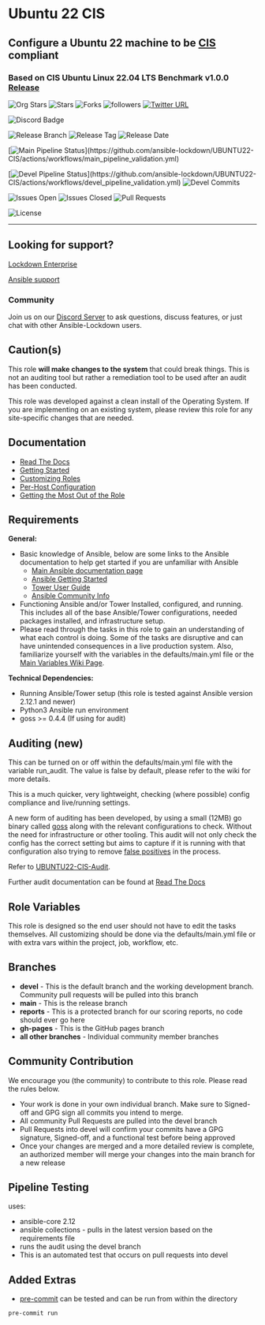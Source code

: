 # Ubuntu 22 CIS

## Configure a Ubuntu 22 machine to be [CIS](https://www.cisecurity.org/cis-benchmarks/) compliant

### Based on CIS Ubuntu Linux 22.04 LTS Benchmark v1.0.0 [Release](https://learn.cisecurity.org/l/799323/2022-09-15/3l9d2k)

![Org Stars](https://img.shields.io/github/stars/ansible-lockdown?label=Org%20Stars&style=social)
![Stars](https://img.shields.io/github/stars/ansible-lockdown/ubuntu22-cis?label=Repo%20Stars&style=social)
![Forks](https://img.shields.io/github/forks/ansible-lockdown/ubuntu22-cis?style=social)
![followers](https://img.shields.io/github/followers/ansible-lockdown?style=social)
[![Twitter URL](https://img.shields.io/twitter/url/https/twitter.com/AnsibleLockdown.svg?style=social&label=Follow%20%40AnsibleLockdown)](https://twitter.com/AnsibleLockdown)

![Discord Badge](https://img.shields.io/discord/925818806838919229?logo=discord)

![Release Branch](https://img.shields.io/badge/Release%20Branch-Main-brightgreen)
![Release Tag](https://img.shields.io/github/v/release/ansible-lockdown/UBUNTU22-CIS)
![Release Date](https://img.shields.io/github/release-date/ansible-lockdown/UBUNTU22-CIS)

[![Main Pipeline Status](https://github.com/ansible-lockdown/UBUNTU22-CIS/actions/workflows/main_pipeline_validation.yml/badge.svg?)](https://github.com/ansible-lockdown/UBUNTU22-CIS/actions/workflows/main_pipeline_validation.yml)

[![Devel Pipeline Status](https://github.com/ansible-lockdown/UBUNTU22-CIS/actions/workflows/devel_pipeline_validation.yml/badge.svg?)](https://github.com/ansible-lockdown/UBUNTU22-CIS/actions/workflows/devel_pipeline_validation.yml)
![Devel Commits](https://img.shields.io/github/commit-activity/m/ansible-lockdown/UBUNTU22-CIS/devel?color=dark%20green&label=Devel%20Branch%20Commits)

![Issues Open](https://img.shields.io/github/issues-raw/ansible-lockdown/UBUNTU22-CIS?label=Open%20Issues)
![Issues Closed](https://img.shields.io/github/issues-closed-raw/ansible-lockdown/UBUNTU22-CIS?label=Closed%20Issues&&color=success)
![Pull Requests](https://img.shields.io/github/issues-pr/ansible-lockdown/UBUNTU22-CIS?label=Pull%20Requests)

![License](https://img.shields.io/github/license/ansible-lockdown/UBUNTU22-CIS?label=License)

---

## Looking for support?

[Lockdown Enterprise](https://www.lockdownenterprise.com#GH_AL_UB22_cis)

[Ansible support](https://www.mindpointgroup.com/cybersecurity-products/ansible-counselor#GH_AL_UB22_cis)

### Community

Join us on our [Discord Server](https://www.lockdownenterprise.com/discord) to ask questions, discuss features, or just chat with other Ansible-Lockdown users.

## Caution(s)

This role **will make changes to the system** that could break things. This is not an auditing tool but rather a remediation tool to be used after an audit has been conducted.

This role was developed against a clean install of the Operating System. If you are implementing on an existing system, please review this role for any site-specific changes that are needed.

## Documentation

- [Read The Docs](https://ansible-lockdown.readthedocs.io/en/latest/)
- [Getting Started](https://www.lockdownenterprise.com/docs/getting-started-with-lockdown#GH_AL_UB22_cis)
- [Customizing Roles](https://www.lockdownenterprise.com/docs/customizing-lockdown-enterprise#GH_AL_UB22_cis)
- [Per-Host Configuration](https://www.lockdownenterprise.com/docs/per-host-lockdown-enterprise-configuration#GH_AL_UB22_cis)
- [Getting the Most Out of the Role](https://www.lockdownenterprise.com/docs/get-the-most-out-of-lockdown-enterprise#GH_AL_UB22_cis)

## Requirements

**General:**

- Basic knowledge of Ansible, below are some links to the Ansible documentation to help get started if you are unfamiliar with Ansible
  - [Main Ansible documentation page](https://docs.ansible.com)
  - [Ansible Getting Started](https://docs.ansible.com/ansible/latest/user_guide/intro_getting_started.html)
  - [Tower User Guide](https://docs.ansible.com/ansible-tower/latest/html/userguide/index.html)
  - [Ansible Community Info](https://docs.ansible.com/ansible/latest/community/index.html)
- Functioning Ansible and/or Tower Installed, configured, and running. This includes all of the base Ansible/Tower configurations, needed packages installed, and infrastructure setup.
- Please read through the tasks in this role to gain an understanding of what each control is doing. Some of the tasks are disruptive and can have unintended consequences in a live production system. Also, familiarize yourself with the variables in the defaults/main.yml file or the [Main Variables Wiki Page](https://github.com/ansible-lockdown/UBUNTU22-CIS/wiki/Main-Variables).

**Technical Dependencies:**

- Running Ansible/Tower setup (this role is tested against Ansible version 2.12.1 and newer)
- Python3 Ansible run environment
- goss >= 0.4.4 (If using for audit)

## Auditing (new)

This can be turned on or off within the defaults/main.yml file with the variable run_audit. The value is false by default, please refer to the wiki for more details.

This is a much quicker, very lightweight, checking (where possible) config compliance and live/running settings.

A new form of auditing has been developed, by using a small (12MB) go binary called [goss](https://github.com/goss-org/goss) along with the relevant configurations to check. Without the need for infrastructure or other tooling.
This audit will not only check the config has the correct setting but aims to capture if it is running with that configuration also trying to remove [false positives](https://www.mindpointgroup.com/blog/is-compliance-scanning-still-relevant/) in the process.

Refer to [UBUNTU22-CIS-Audit](https://github.com/ansible-lockdown/UBUNTU22-CIS-Audit).

Further audit documentation can be found at [Read The Docs](https://ansible-lockdown.readthedocs.io/en/latest/)

## Role Variables

This role is designed so the end user should not have to edit the tasks themselves. All customizing should be done via the defaults/main.yml file or with extra vars within the project, job, workflow, etc.

## Branches

- **devel** - This is the default branch and the working development branch. Community pull requests will be pulled into this branch
- **main** - This is the release branch
- **reports** - This is a protected branch for our scoring reports, no code should ever go here
- **gh-pages** - This is the GitHub pages branch
- **all other branches** - Individual community member branches

## Community Contribution

We encourage you (the community) to contribute to this role. Please read the rules below.

- Your work is done in your own individual branch. Make sure to Signed-off and GPG sign all commits you intend to merge.
- All community Pull Requests are pulled into the devel branch
- Pull Requests into devel will confirm your commits have a GPG signature, Signed-off, and a functional test before being approved
- Once your changes are merged and a more detailed review is complete, an authorized member will merge your changes into the main branch for a new release

## Pipeline Testing

uses:

- ansible-core 2.12
- ansible collections - pulls in the latest version based on the requirements file
- runs the audit using the devel branch
- This is an automated test that occurs on pull requests into devel

## Added Extras

- [pre-commit](https://pre-commit.com) can be tested and can be run from within the directory

```sh
pre-commit run
```
